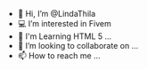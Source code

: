 - 👋 Hi, I’m @LindaThila
- 💻 I’m interested in Fivem
- 🌱 I'm Learning HTML 5  ...
- 💞️ I’m looking to collaborate on ...
- 📫 How to reach me ...
